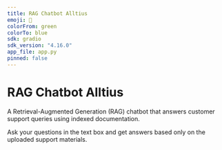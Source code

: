 ```yaml
---
title: RAG Chatbot Alltius
emoji: 💬
colorFrom: green
colorTo: blue
sdk: gradio
sdk_version: "4.16.0"
app_file: app.py
pinned: false
---
```


# RAG Chatbot Alltius

A Retrieval-Augmented Generation (RAG) chatbot that answers customer support queries using indexed documentation.

Ask your questions in the text box and get answers based only on the uploaded support materials.


